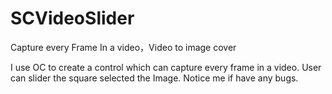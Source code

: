 # SCVideoSlider
Capture every Frame In a video，Video to image cover

I use OC to create a control which can capture every frame in a video. User can slider the square selected the Image.
Notice me if have any bugs. 

